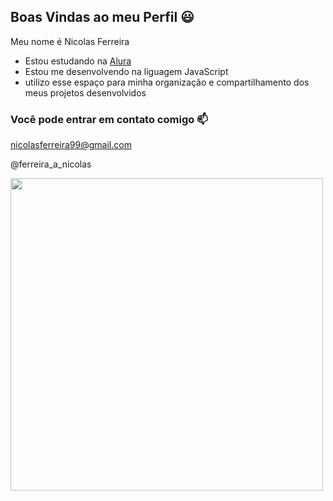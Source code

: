 ## Boas Vindas ao meu Perfil 😃

Meu nome é Nicolas Ferreira

- Estou estudando na [Alura](https://www.alura.com.br)
- Estou me desenvolvendo na liguagem JavaScript
- utilizo esse espaço para minha organização e compartilhamento dos meus projetos desenvolvidos

### Você pode entrar em contato comigo 📫
nicolasferreira99@gmail.com

@ferreira_a_nicolas

<img src= "https://media.tenor.com/mjBqLFNaupkAAAAj/bun%C4%83-diminea%C8%9Ba.gif)" width = "500">
